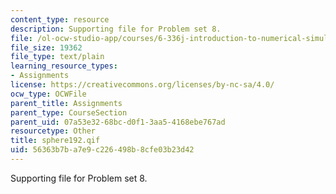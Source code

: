 ```yaml
---
content_type: resource
description: Supporting file for Problem set 8.
file: /ol-ocw-studio-app/courses/6-336j-introduction-to-numerical-simulation-sma-5211-fall-2003/56363b7ba7e9c226498b8cfe03b23d42_sphere192.qif
file_size: 19362
file_type: text/plain
learning_resource_types:
- Assignments
license: https://creativecommons.org/licenses/by-nc-sa/4.0/
ocw_type: OCWFile
parent_title: Assignments
parent_type: CourseSection
parent_uid: 07a53e32-68bc-d0f1-3aa5-4168ebe767ad
resourcetype: Other
title: sphere192.qif
uid: 56363b7b-a7e9-c226-498b-8cfe03b23d42
---
```

Supporting file for Problem set 8.